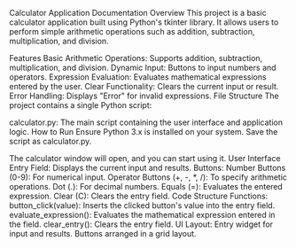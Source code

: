 Calculator Application Documentation
Overview
This project is a basic calculator application built using Python's tkinter library. It allows users to perform simple arithmetic operations such as addition, subtraction, multiplication, and division.

Features
Basic Arithmetic Operations: Supports addition, subtraction, multiplication, and division.
Dynamic Input: Buttons to input numbers and operators.
Expression Evaluation: Evaluates mathematical expressions entered by the user.
Clear Functionality: Clears the current input or result.
Error Handling: Displays "Error" for invalid expressions.
File Structure
The project contains a single Python script:

calculator.py: The main script containing the user interface and application logic.
How to Run
Ensure Python 3.x is installed on your system.
Save the script as calculator.py.

The calculator window will open, and you can start using it.
User Interface
Entry Field: Displays the current input and results.
Buttons:
Number Buttons (0-9): For numerical input.
Operator Buttons (+, -, *, /): To specify arithmetic operations.
Dot (.): For decimal numbers.
Equals (=): Evaluates the entered expression.
Clear (C): Clears the entry field.
Code Structure
Functions:
button_click(value): Inserts the clicked button's value into the entry field.
evaluate_expression(): Evaluates the mathematical expression entered in the field.
clear_entry(): Clears the entry field.
UI Layout:
Entry widget for input and results.
Buttons arranged in a grid layout.
